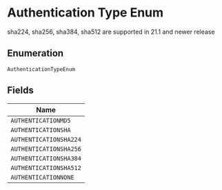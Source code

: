 
# Authentication Type Enum

sha224, sha256, sha384, sha512 are supported in 21.1 and newer release

## Enumeration

`AuthenticationTypeEnum`

## Fields

| Name |
|  --- |
| `AUTHENTICATIONMD5` |
| `AUTHENTICATIONSHA` |
| `AUTHENTICATIONSHA224` |
| `AUTHENTICATIONSHA256` |
| `AUTHENTICATIONSHA384` |
| `AUTHENTICATIONSHA512` |
| `AUTHENTICATIONNONE` |

